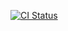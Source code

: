 [![CI Status](https://github.com/GlueckskindRU/WineColor/actions/workflows/ci.yml/badge.svg)](https://github.com/GlueckskindRU/WineColor/actions/workflows/ci.yml)
